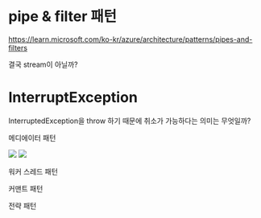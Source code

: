 # pipe & filter 패턴

https://learn.microsoft.com/ko-kr/azure/architecture/patterns/pipes-and-filters

결국 stream이 아닐까?


# InterruptException

InterruptedException을 throw 하기 때문에 취소가 가능하다는 의미는 무엇일까?




메디에이터 패턴

<img src="/img/mediator-before.png">
<img src="/img/mediator-after.png">

워커 스레드 패턴

커맨트 패턴

전략 패턴

